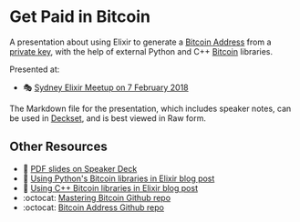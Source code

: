 # Get Paid in Bitcoin

A presentation about using Elixir to generate a [Bitcoin Address][] from a
[private key][], with the help of external Python and C++ [Bitcoin][] libraries.

Presented at:

- :performing_arts: [Sydney Elixir Meetup on 7 February 2018][elixir-meetup]

The Markdown file for the presentation, which includes speaker notes, can
be used in [Deckset][], and is best viewed in Raw form.

## Other Resources

- :card_index: [PDF slides on Speaker Deck][speakerdeck]
- :newspaper: [Using Python's Bitcoin libraries in Elixir blog post][]
- :newspaper: [Using C++ Bitcoin libraries in Elixir blog post][]
- :octocat: [Mastering Bitcoin Github repo][]
- :octocat: [Bitcoin Address Github repo][]

[Bitcoin]: https://en.bitcoin.it/wiki/Bitcoin
[Bitcoin Address Github Repo]: https://github.com/paulfioravanti/bitcoin_address
[Bitcoin Address]: https://en.bitcoin.it/wiki/Address
[Deckset]: https://www.decksetapp.com/
[elixir-meetup]: https://www.meetup.com/sydney-ex/events/246392760/
[Mastering Bitcoin Github repo]: https://github.com/paulfioravanti/mastering_bitcoin
[private key]: https://en.bitcoin.it/wiki/Private_key
[speakerdeck]: https://speakerdeck.com/paulfioravanti/get-paid-in-bitcoin
[Using Python's Bitcoin libraries in Elixir blog post]: https://paulfioravanti.com/blog/2017/12/04/using-pythons-bitcoin-libraries-in-elixir/
[Using C++ Bitcoin libraries in Elixir blog post]: https://paulfioravanti.com/blog/2017/12/13/using-c-plus-plus-bitcoin-libraries-in-elixir/
